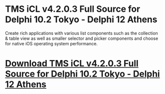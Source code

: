 # TMS iCL v4.2.0.3 Full Source for Delphi 10.2 Tokyo - Delphi 12 Athens

Create rich applications with various list components such as the collection & table view as well as smaller selector and picker components and choose for native iOS operating system performance.

# [Download TMS iCL v4.2.0.3 Full Source for Delphi 10.2 Tokyo - Delphi 12 Athens](https://developer.team/delphi/35349-tms-icl-v4203-full-source-for-delphi-102-tokyo-delphi-12-athens.html)
